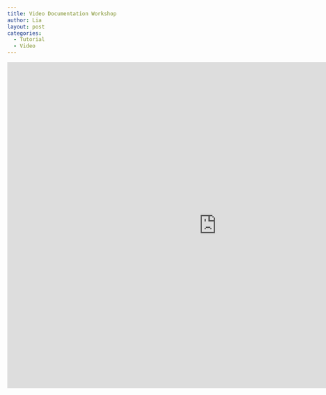 ```yaml
---
title: Video Documentation Workshop
author: Lia
layout: post
categories:
  - Tutorial
  - Video
---
```

<p><iframe src="https://docs.google.com/presentation/embed?id=1VAHhPDlC-eHl621SX1CMlNxURl-7t48_GOqwGnp8ft8&#038;start=false&#038;loop=false&#038;delayms=3000" frameborder="0" width="960" height="749" allowfullscreen="true" mozallowfullscreen="true" webkitallowfullscreen="true"></iframe></p>
